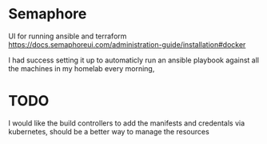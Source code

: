 # Semaphore 

UI for running ansible and terraform
https://docs.semaphoreui.com/administration-guide/installation#docker

I had success setting it up to automaticly run an ansible playbook against all the machines in my homelab every morning, 

# TODO 
I would like the build controllers to add the manifests and credentals via kubernetes, should be a better way to manage the resources